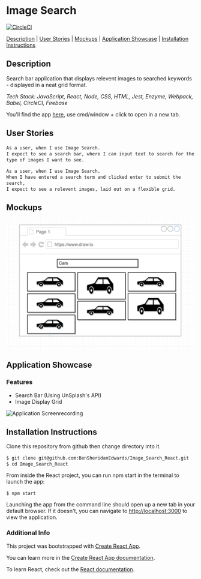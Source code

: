 # Image Search

[![CircleCI](https://circleci.com/gh/BenSheridanEdwards/Image_Search_React.svg?style=svg)](https://circleci.com/gh/BenSheridanEdwards/Image_Search_React)

[Description](#description) | [User Stories](#user-stories) | [Mockups](#mockups) | [Application Showcase](#app-showcase) | [Installation Instructions](#installation)

## <a name="description">Description</a>

Search bar application that displays relevent images to searched keywords - displayed in a neat grid format.

*Tech Stack: JavaScript, React, Node, CSS, HTML, Jest, Enzyme, Webpack, Babel, CircleCI, Firebase*

You'll find the app [here](https://image-search-react.web.app/), use cmd/window + click to open in a new tab.

## <a name="user-stories">User Stories</a>

```
As a user, when I use Image Search.
I expect to see a search bar, where I can input text to search for the type of images I want to see.
```
```
As a user, when I use Image Search. 
When I have entered a search term and clicked enter to submit the search,
I expect to see a relevent images, laid out on a flexible grid. 
```

## <a name="mockups">Mockups</a>

![Search Images Mockup](https://github.com/BenSheridanEdwards/Image_Search_React/blob/master/media/ImageSearch-Mockup.png)

## <a name="app-showcase">Application Showcase</a>

### Features

- Search Bar (Using UnSplash's API)
- Image Display Grid

![Application Screenrecording](https://github.com/BenSheridanEdwards/Image_Search_React/blob/master/media/ImageSearch-AppShowcase.gif)

## <a name="installation">Installation Instructions</a>

Clone this repository from github then change directory into it.

```
$ git clone git@github.com:BenSheridanEdwards/Image_Search_React.git
$ cd Image_Search_React
```

From inside the React project, you can run npm start in the terminal to launch the app:

```
$ npm start
```

Launching the app from the command line should open up a new tab in your default browser. If it doesn't, you can navigate to [http://localhost:3000](http://localhost:3000) to view the application.<br />

### Additional Info

This project was bootstrapped with [Create React App](https://github.com/facebook/create-react-app).

You can learn more in the [Create React App documentation](https://facebook.github.io/create-react-app/docs/getting-started).

To learn React, check out the [React documentation](https://reactjs.org/).

